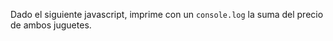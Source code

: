 Dado el siguiente javascript, imprime con un ``console.log`` la suma del precio de ambos juguetes.

